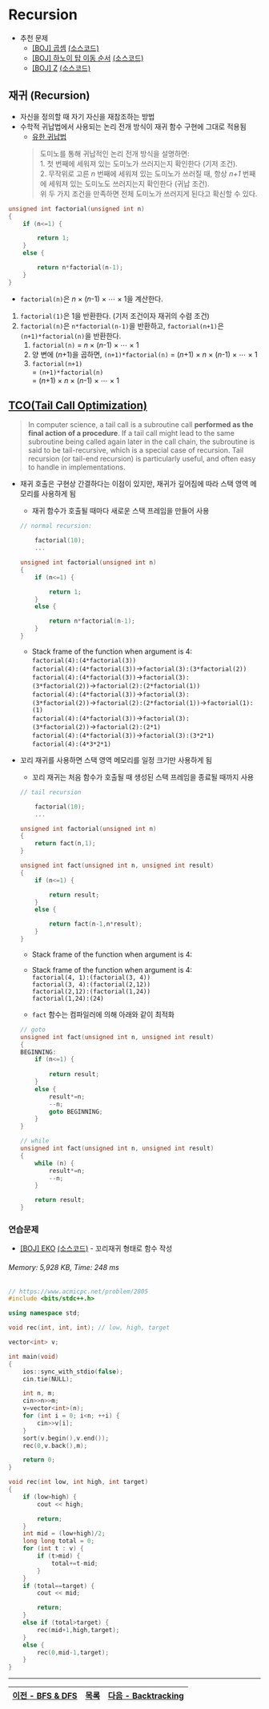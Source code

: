 # Recursion
* 추천 문제
    * [[BOJ] 곱셈](https://www.acmicpc.net/problem/1629) [(소스코드)](./src/mul.cpp)
    * [[BOJ] 하노이 탑 이동 순서](https://www.acmicpc.net/problem/11729) [(소스코드)](./src/hanoi.cpp)
    * [[BOJ] Z](https://www.acmicpc.net/problem/1074) [(소스코드)](./src/z.cpp)

## 재귀 (Recursion)
* 자신을 정의할 때 자기 자신을 재참조하는 방법
* 수학적 귀납법에서 사용되는 논리 전개 방식이 재귀 함수 구현에 그대로 적용됨
    * [유한 귀납법](https://namu.wiki/w/%EC%88%98%ED%95%99%EC%A0%81%20%EA%B7%80%EB%82%A9%EB%B2%95#s-1.1)
    > 도미노를 통해 귀납적인 논리 전개 방식을 설명하면:<br>
      1. 첫 번째에 세워져 있는 도미노가 쓰러지는지 확인한다 (기저 조건).<br>
      2. 무작위로 고른 <i>n</i> 번째에 세워져 있는 도미노가 쓰러질 때, 항상 <i>n+1</i> 번째에 세워져 있는 도미노도 쓰러지는지 확인한다 (귀납 조건). <br>
      위 두 가지 조건을 만족하면 전체 도미노가 쓰러지게 된다고 확신할 수 있다. 
```c++
unsigned int factorial(unsigned int n)
{
    if (n<=1) {

        return 1;
    }
    else {

        return n*factorial(n-1);
    }
}
```
* `factorial(n)`은 <i>n</i> × (<i>n</i>-1) × ⋯ × 1을 계산한다. 
1. `factorial(1)`은 1을 반환한다. (기저 조건이자 재귀의 수렴 조건)
2. `factorial(n)`은 `n*factorial(n-1)`을 반환하고, `factorial(n+1)`은 `(n+1)*factorial(n)`을 반환한다. 
    1. `factorial(n)` = <i>n</i> × (<i>n</i>-1) × ⋯ × 1
    2. 양 변에 (<i>n</i>+1)을 곱하면, `(n+1)*factorial(n)` = (<i>n</i>+1) × <i>n</i> × (<i>n</i>-1) × ⋯ × 1
    3. `factorial(n+1)`<br>
    = `(n+1)*factorial(n)`<br>
    = (<i>n</i>+1) × <i>n</i> × (<i>n</i>-1) × ⋯ × 1



## [TCO(Tail Call Optimization)](https://stackoverflow.com/q/310974/783743)
> In computer science, a tail call is a subroutine call <b>performed as the final action of a procedure</b>. If a tail call might lead to the same subroutine being called again later in the call chain, the subroutine is said to be tail-recursive, which is a special case of recursion. Tail recursion (or tail-end recursion) is particularly useful, and often easy to handle in implementations.

* 재귀 호출은 구현상 간결하다는 이점이 있지만, 재귀가 깊어짐에 따라 스택 영역 메모리를 사용하게 됨
    * 재귀 함수가 호출될 때마다 새로운 스택 프레임을 만들어 사용
    ```c++
    // normal recursion:

        factorial(10);
        ...

    unsigned int factorial(unsigned int n)
    {
        if (n<=1) {

            return 1;
        }
        else {

            return n*factorial(n-1);
        }
    }
    ```
    * Stack frame of the function when argument is 4:<br>
    `factorial(4):(4*factorial(3))`<br>
    `factorial(4):(4*factorial(3))`→`factorial(3):(3*factorial(2))`<br>
    `factorial(4):(4*factorial(3))`→`factorial(3):(3*factorial(2))`→`factorial(2):(2*factorial(1))`<br>
    `factorial(4):(4*factorial(3))`→`factorial(3):(3*factorial(2))`→`factorial(2):(2*factorial(1))`→`factorial(1):(1)`<br>
    `factorial(4):(4*factorial(3))`→`factorial(3):(3*factorial(2))`→`factorial(2):(2*1)`<br>
    `factorial(4):(4*factorial(3))`→`factorial(3):(3*2*1)`<br>
    `factorial(4):(4*3*2*1)`<br>

* 꼬리 재귀를 사용하면 스택 영역 메모리를 일정 크기만 사용하게 됨
    * 꼬리 재귀는 처음 함수가 호출될 때 생성된 스택 프레임을 종료될 때까지 사용
    ```c++
    // tail recursion

        factorial(10);
        ...

    unsigned int factorial(unsigned int n)
    {
        return fact(n,1);
    }
    
    unsigned int fact(unsigned int n, unsigned int result)
    {
        if (n<=1) {

            return result;
        }
        else {

            return fact(n-1,n*result);
        }
    }
    ```
    * Stack frame of the function when argument is 4:<br>
    * Stack frame of the function when argument is 4:<br>
    `factorial(4, 1):(factorial(3, 4))`<br>
    `factorial(3, 4):(factorial(2,12))`<br>
    `factorial(2,12):(factorial(1,24))`<br>
    `factorial(1,24):(24)`<br>

    * `fact` 함수는 컴파일러에 의해 아래와 같이 최적화
    ```c++
    // goto
    unsigned int fact(unsigned int n, unsigned int result)
    {
    BEGINNING:
        if (n<=1) {
            
            return result;
        }
        else {
            result*=n;
            --n;
            goto BEGINNING;
        }
    }
    ```
    ```c++
    // while
    unsigned int fact(unsigned int n, unsigned int result)
    {
        while (n) {
            result*=n;
            --n;
        }

        return result;
    }
    ```

### 연습문제
* [[BOJ] EKO](https://www.acmicpc.net/problem/2805) [(소스코드)](./src/eko.cpp) - 꼬리재귀 형태로 함수 작성 
###### Memory: 5,928 KB, Time: 248 ms
```c++
// https://www.acmicpc.net/problem/2805
#include <bits/stdc++.h>

using namespace std;

void rec(int, int, int); // low, high, target

vector<int> v;

int main(void)
{
    ios::sync_with_stdio(false);
    cin.tie(NULL);

    int n, m;
    cin>>n>>m;
    v=vector<int>(n);
    for (int i = 0; i<n; ++i) {
        cin>>v[i];
    }
    sort(v.begin(),v.end());
    rec(0,v.back(),m);

    return 0;
}

void rec(int low, int high, int target)
{
    if (low>high) {
        cout << high;

        return;
    }
    int mid = (low+high)/2;
    long long total = 0;
    for (int t : v) {
        if (t>mid) {
            total+=t-mid;
        }
    }
    if (total==target) {
        cout << mid;

        return;
    }
    else if (total>target) {
        rec(mid+1,high,target);
    }
    else {
        rec(0,mid-1,target);
    }
}
```

---
|[이전 - BFS & DFS](/bfs_dfs/)|[목록](https://github.com/RyanJeong/CP#index)|[다음 - Backtracking](/backtracking/)|
|-|-|-|